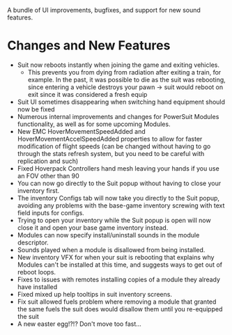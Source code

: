 A bundle of UI improvements, bugfixes, and support for new sound features.




# Changes and New Features

- Suit now reboots instantly when joining the game and exiting vehicles.
  - This prevents you from dying from radiation after exiting a train, for example. In the past, it was possible to die as the suit was rebooting, since entering a vehicle destroys your pawn -> suit would reboot on exit since it was considered a fresh equip
- Suit UI sometimes disappearing when switching hand equipment should now be fixed
- Numerous internal improvements and changes for PowerSuit Modules functionality, as well as for some upcoming Modules.
- New EMC HoverMovementSpeedAdded and HoverMovementAccelSpeedAdded properties to allow for faster modification of flight speeds (can be changed without having to go through the stats refresh system, but you need to be careful with replication and such)
- Fixed Hoverpack Controllers hand mesh leaving your hands if you use an FOV other than 90
- You can now go directly to the Suit popup without having to close your inventory first.
- The inventory Configs tab will now take you directly to the Suit popup, avoiding any problems with the base-game inventory screwing with text field inputs for configs.
- Trying to open your inventory while the Suit popup is open will now close it and open your base game inventory instead.
- Modules can now specify install/uninstall sounds in the module descriptor.
- Sounds played when a module is disallowed from being installed.
- New inventory VFX for when your suit is rebooting that explains why Modules can't be installed at this time, and suggests ways to get out of reboot loops.
- Fixes to issues with remotes installing copies of a module they already have installed
- Fixed mixed up help tooltips in suit inventory screens.
- Fix suit allowed fuels problem where removing a module that granted the same fuels the suit does would disallow them until you re-equipped the suit
- A new easter egg!?!? Don't move too fast...
